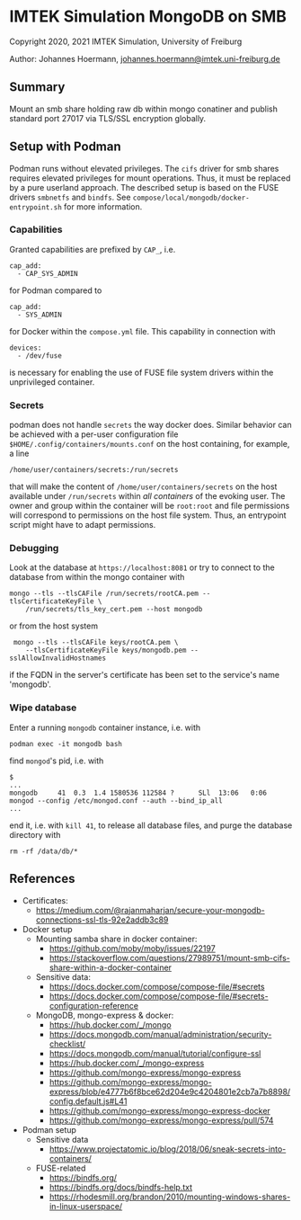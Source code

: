 # IMTEK Simulation MongoDB on SMB

Copyright 2020, 2021 IMTEK Simulation, University of Freiburg

Author: Johannes Hoermann, johannes.hoermann@imtek.uni-freiburg.de

## Summary

Mount an smb share holding raw db within mongo conatiner and publish
standard port 27017 via TLS/SSL encryption globally.

## Setup with Podman

Podman runs without elevated privileges. The `cifs` driver for smb shares requires
elevated privileges for mount operations. Thus, it must be replaced
by a pure userland approach. The described setup is based on the FUSE
drivers `smbnetfs` and `bindfs`. See `compose/local/mongodb/docker-entrypoint.sh` 
for more information.

### Capabilities

Granted capabilities are prefixed by `CAP_`, i.e.

    cap_add:
      - CAP_SYS_ADMIN

for Podman compared to

    cap_add:
      - SYS_ADMIN

for Docker within the `compose.yml` file. This capability in connection with

    devices:
      - /dev/fuse

is necessary for enabling the use of FUSE file system drivers within the unprivileged
container.

### Secrets

podman does not handle `secrets` the way docker does. Similar behavior can be achieved with
a per-user configuration file `$HOME/.config/containers/mounts.conf` on the host containing, 
for example, a line

    /home/user/containers/secrets:/run/secrets

that will make the content of `/home/user/containers/secrets` on the host available under
`/run/secrets` within *all containers* of the evoking user. The owner and group within 
the container will be `root:root` and file permissions will correspond to permissions 
on the host file system. Thus, an entrypoint script might have to adapt permissions.

### Debugging

Look at the database at `https://localhost:8081` or try to connect to the database
from within the mongo container with

    mongo --tls --tlsCAFile /run/secrets/rootCA.pem --tlsCertificateKeyFile \
        /run/secrets/tls_key_cert.pem --host mongodb

or from the host system

     mongo --tls --tlsCAFile keys/rootCA.pem \
        --tlsCertificateKeyFile keys/mongodb.pem --sslAllowInvalidHostnames

if the FQDN in the server's certificate has been set to the service's name 
'mongodb'.

### Wipe database

Enter a running `mongodb` container instance, i.e. with

    podman exec -it mongodb bash

find `mongod`'s pid, i.e. with 

```console
$
...
mongodb     41  0.3  1.4 1580536 112584 ?      SLl  13:06   0:06 mongod --config /etc/mongod.conf --auth --bind_ip_all
...
```
end it, i.e. with `kill 41`, to release all database files, and purge the database directory with

    rm -rf /data/db/*


## References

- Certificates:
  - https://medium.com/@rajanmaharjan/secure-your-mongodb-connections-ssl-tls-92e2addb3c89
- Docker setup
  - Mounting samba share in docker container:
    - https://github.com/moby/moby/issues/22197
    - https://stackoverflow.com/questions/27989751/mount-smb-cifs-share-within-a-docker-container
  - Sensitive data:
    - https://docs.docker.com/compose/compose-file/#secrets
    - https://docs.docker.com/compose/compose-file/#secrets-configuration-reference
  - MongoDB, mongo-express & docker:
    - https://hub.docker.com/_/mongo
    - https://docs.mongodb.com/manual/administration/security-checklist/
    - https://docs.mongodb.com/manual/tutorial/configure-ssl
    - https://hub.docker.com/_/mongo-express
    - https://github.com/mongo-express/mongo-express
    - https://github.com/mongo-express/mongo-express/blob/e4777b6f8bce62d204e9c4204801e2cb7a7b8898/config.default.js#L41
    - https://github.com/mongo-express/mongo-express-docker
    - https://github.com/mongo-express/mongo-express/pull/574
- Podman setup
  - Sensitive data
    - https://www.projectatomic.io/blog/2018/06/sneak-secrets-into-containers/
  - FUSE-related
    - https://bindfs.org/
    - https://bindfs.org/docs/bindfs-help.txt
    - https://rhodesmill.org/brandon/2010/mounting-windows-shares-in-linux-userspace/

